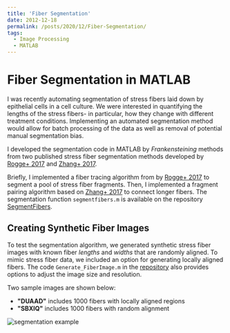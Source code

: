 ```yaml
---
title: 'Fiber Segmentation'
date: 2012-12-18
permalink: /posts/2020/12/Fiber-Segmentation/
tags:
  - Image Processing
  - MATLAB
---
```


Fiber Segmentation in MATLAB
======

I was recently automating segmentation of stress fibers laid down by epithelial cells in a cell culture. We were interested in quantifying the lengths of the stress fibers- in particular, how they change with different treatment conditions. Implementing an automated segmentation method would allow for batch processing of the data as well as removal of potential manual segmentation bias.

I developed the segmentation code in MATLAB by *Frankensteining* methods from two published stress fiber segmentation methods developed by [Rogge+ 2017](https://doi.org/10.1111/jmi.12593) and [Zhang+ 2017](https://bmcbioinformatics.biomedcentral.com/articles/10.1186/s12859-017-1684-y).  

Briefly, I implemented a fiber tracing algorithm from by [Rogge+ 2017](https://doi.org/10.1111/jmi.12593) to segment a pool of stress fiber fragments. Then, I implemented a fragment pairing algorithm based on [Zhang+ 2017](https://bmcbioinformatics.biomedcentral.com/articles/10.1186/s12859-017-1684-y) to connect longer fibers. The segmentation function `segmentfibers.m` is available on the repository [SegmentFibers](https://github.com/tkphung/SegmentFibers).


Creating Synthetic Fiber Images
------

To test the segmentation algorithm, we generated synthetic stress fiber images with known fiber *lengths* and *widths* that are randomly aligned. To mimic stress fiber data, we included an option for generating locally aligned fibers. The code `Generate_FiberImage.m` in the [repository](https://github.com/tkphung/SegmentFibers) also provides options to adjust the image size and resolution.

Two sample images are shown below:
* **"DUAAD"** includes 1000 fibers with locally aligned regions
* **"SBXIQ"** includes 1000 fibers with random alignment

![segmentation example](https://github.com/tkphung/SegmentFibers/blob/master/SegmentationExample.png)